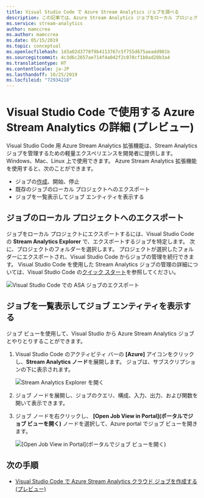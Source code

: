 ```yaml
---
title: Visual Studio Code で Azure Stream Analytics ジョブを調べる
description: この記事では、Azure Stream Analytics ジョブをローカル プロジェクトにエクスポートする方法、ジョブを一覧表示する方法、ジョブ エンティティを表示する方法について説明します。
ms.service: stream-analytics
author: mamccrea
ms.author: mamccrea
ms.date: 05/15/2019
ms.topic: conceptual
ms.openlocfilehash: 1d3a02d3778f9b4113767c5f755d675aeadd901b
ms.sourcegitcommit: 4c3d6c2657ae714f4a042f2c078cf1b0ad20b3a4
ms.translationtype: HT
ms.contentlocale: ja-JP
ms.lasthandoff: 10/25/2019
ms.locfileid: "72934218"
---
```

# <a name="explore-azure-stream-analytics-with-visual-studio-code-preview"></a>Visual Studio Code で使用する Azure Stream Analytics の詳細 (プレビュー)

Visual Studio Code 用 Azure Stream Analytics 拡張機能は、Stream Analytics ジョブを管理するための軽量エクスペリエンスを開発者に提供します。 Windows、Mac、Linux 上で使用できます。 Azure Stream Analytics 拡張機能を使用すると、次のことができます。

- ジョブの[作成](quick-create-vs-code.md)、開始、停止
- 既存のジョブのローカル プロジェクトへのエクスポート
- ジョブを一覧表示してジョブ エンティティを表示する

## <a name="export-a-job-to-a-local-project"></a>ジョブのローカル プロジェクトへのエクスポート

ジョブをローカル プロジェクトにエクスポートするには、Visual Studio Code の **Stream Analytics Explorer** で、エクスポートするジョブを特定します。 次に、プロジェクトのフォルダーを選択します。 プロジェクトが選択したフォルダーにエクスポートされ、Visual Studio Code からジョブの管理を続行できます。 Visual Studio Code を使用した Stream Analytics ジョブの管理の詳細については、Visual Studio Code の[クイック スタート](quick-create-vs-code.md)を参照してください。

![Visual Studio Code での ASA ジョブのエクスポート](./media/vscode-explore-jobs/export-job.png)

## <a name="list-job-and-view-job-entities"></a>ジョブを一覧表示してジョブ エンティティを表示する

ジョブ ビューを使用して、Visual Studio から Azure Stream Analytics ジョブとやりとりすることができます。


1. Visual Studio Code のアクティビティ バーの **[Azure]** アイコンをクリックし、**Stream Analytics ノード**を展開します。 ジョブは、サブスクリプションの下に表示されます。

   ![Stream Analytics Explorer を開く](./media/vscode-explore-jobs/open-explorer.png)

2. ジョブ ノードを展開し、ジョブのクエリ、構成、入力、出力、および関数を開いて表示できます。 

3. ジョブ ノードを右クリックし、 **[Open Job View in Portal]\(ポータルでジョブ ビューを開く\)** ノードを選択して、Azure portal でジョブ ビューを開きます。

   ![[Open Job View in Portal]\(ポータルでジョブ ビューを開く\)](./media/vscode-explore-jobs/open-job-view.png)

## <a name="next-steps"></a>次の手順

* [Visual Studio Code で Azure Stream Analytics クラウド ジョブを作成する (プレビュー)](quick-create-vs-code.md)
